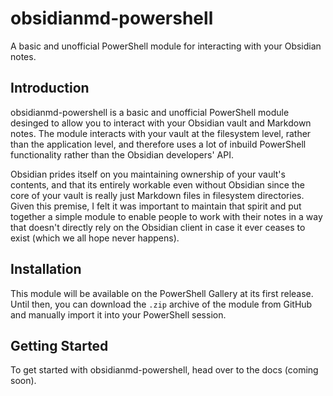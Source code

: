 # obsidianmd-powershell
A basic and unofficial PowerShell module for interacting with your Obsidian notes.

## Introduction
obsidianmd-powershell is a basic and unofficial PowerShell module desinged to allow you to interact with your Obsidian vault and Markdown notes. The module interacts with your vault at the filesystem level, rather than the application level, and therefore uses a lot of inbuild PowerShell functionality rather than the Obsidian developers' API. 

Obsidian prides itself on you maintaining ownership of your vault's contents, and that its entirely workable even without Obsidian since the core of your vault is really just Markdown files in filesystem directories. Given this premise, I felt it was important to maintain that spirit and put together a simple module to enable people to work with their notes in a way that doesn't directly rely on the Obsidian client in case it ever ceases to exist (which we all hope never happens).

## Installation
This module will be available on the PowerShell Gallery at its first release. Until then, you can download the `.zip` archive of the module from GitHub and manually import it into your PowerShell session.

## Getting Started
To get started with obsidianmd-powershell, head over to the docs (coming soon).